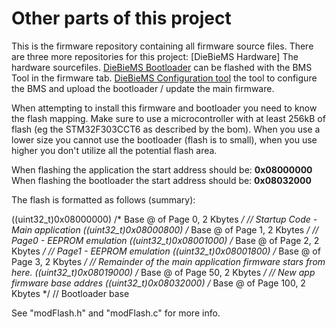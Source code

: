 # Other parts of this project
This is the firmware repository containing all firmware source files. There are three more repositories for this project:
[DieBieMS Hardware] The hardware sourcefiles.
[DieBieMS Bootloader](https://github.com/DieBieEngineering/DieBieMS-Bootloader) can be flashed with the BMS Tool in the firmware tab.
[DieBieMS Configuration tool](https://github.com/DieBieEngineering/DieBieMS-Tool) the tool to configure the BMS and upload the bootloader / update the main firmware.

When attempting to install this firmware and bootloader you need to know the flash mapping. Make sure to use a microcontroller with at least 256kB of flash (eg the STM32F303CCT6 as described by the bom). When you use a lower size you cannot use the bootloader (flash is to small), when you use higher you don't utilize all the potential flash area.

When flashing the application the start address should be: <b>0x08000000</b>
When flashing the bootloader the start address should be: <b>0x08032000</b>

The flash is formatted as follows (summary):

((uint32_t)0x08000000) /* Base @ of Page 0, 2 Kbytes */  // Startup Code - Main application
((uint32_t)0x08000800) /* Base @ of Page 1, 2 Kbytes */  // Page0 - EEPROM emulation
((uint32_t)0x08001000) /* Base @ of Page 2, 2 Kbytes */  // Page1 - EEPROM emulation
((uint32_t)0x08001800) /* Base @ of Page 3, 2 Kbytes */  // Remainder of the main application firmware stars from here.
((uint32_t)0x08019000) /* Base @ of Page 50, 2 Kbytes */  // New app firmware base addres
((uint32_t)0x08032000) /* Base @ of Page 100, 2 Kbytes */  // Bootloader base

See "modFlash.h" and "modFlash.c" for more info.
